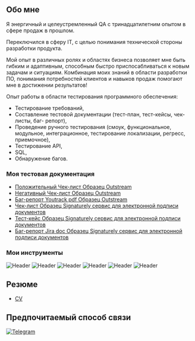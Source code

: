 ## Обо мне
Я энергичный и целеустремленный QA с тринадцатилетним опытом в сфере продаж в прошлом.

Переключился в сферу IT, с целью понимания технической стороны разработки продукта.

Мой опыт в различных ролях и областях бизнеса позволяет мне быть гибким и адаптивным, способным быстро приспосабливаться к новым задачам и ситуациям. Комбинация моих знаний в области разработки ПО, понимания потребностей клиентов и навыков продаж помогают мне в достижении результатов!


Опыт работы в области тестирования программного обеспечения:

- Тестирование требований,
- Составление тестовой документации (тест-план, тест-кейсы, чек-листы, баг- репорт),
- Проведение ручного тестирования (смоук, функциональное, модульное, интеграционное, тестирование локализации, регресс, приемочное),
- Тестирование API,
- SQL,
- Обнаружение багов.



### Моя тестовая документация
- [Положительный Чек-лист Образец Outstream](https://docs.google.com/spreadsheets/d/1rX41UO-foOP9T2tEEViwpqESkSqxOrDyLEqt3vtgg6o/edit#gid=1046219479)
- [Негативный Чек-лист Образец Outstream](https://docs.google.com/spreadsheets/d/1TCmaxzKzvE8qweE_P0vq-9MkXgbkt37HvMao_ZyGA0M/edit?usp=sharing)
- [Баг-репорт Youtrack pdf Образец Outstream](https://drive.google.com/file/d/1ORNEphtVRUMgaIgSZu6igdUAezcRwJGs/view?usp=sharing)
- [Чек-лист Образец Signaturely сервис для электронной подписи документов](https://docs.google.com/spreadsheets/d/11KoKCivUHuW_Ov6pBGPuxe0AX2hyQpmofHl6wicA3PE/edit?usp=sharing)
- [Тест-кейс Образец Signaturely сервис для электронной подписи документов](https://docs.google.com/spreadsheets/d/11KoKCivUHuW_Ov6pBGPuxe0AX2hyQpmofHl6wicA3PE/edit?usp=sharing)
- [Баг-репорт Jira doc Образец Signaturely сервис для электронной подписи документов](https://docs.google.com/document/d/1UelMsk5oxxyxXRADiq5cbOI6O3g3QMaW/edit?usp=sharing&ouid=103998364244724700195&rtpof=true&sd=true)





### Мои инструменты
![Header](https://img.shields.io/badge/DevTools-090909?style=for-the-badge&logo=googlechrome&logoColor=2674f2)
![Header](https://img.shields.io/badge/Postman-090909?style=for-the-badge&logo=postman&logoColor=f76935)
![Header](https://img.shields.io/badge/Swagger-090909?style=for-the-badge&logo=swagger&logoColor=7ede2b)
![Header](https://img.shields.io/badge/Github-090909?style=for-the-badge&logo=github&logoColor=8cc4d7)
![Header](https://img.shields.io/badge/Jira-090909?style=for-the-badge&logo=jira&logoColor=136be1)
![Header](https://img.shields.io/badge/MySQL-090909?style=for-the-badge&logo=mysql&logoColor=00618a)





## Резюме

- [CV](https://docs.google.com/document/d/1F9sdPf5GK8snPpaATKBUV_Mo8L6dlm8ooSid7WnEJZw/edit)

## Предпочитаемый способ связи
[![Telegram](https://img.shields.io/badge/-Telegram-090909?style=for-the-badge&logo=telegram&logoColor=27A0D9)](https://t.me/Edobry)

